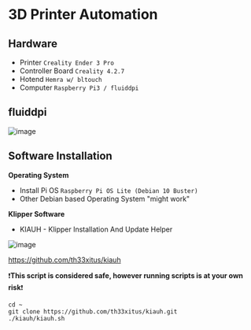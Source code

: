 # 3D Printer Automation

## Hardware
- Printer `Creality Ender 3 Pro` 
- Controller Board `Creality 4.2.7`
- Hotend `Hemra w/ bltouch`
- Computer `Raspberry Pi3 / fluiddpi`


## fluiddpi
![image](https://user-images.githubusercontent.com/4360897/221734619-28a3ecf1-8c7b-4f51-8264-23f7ef944638.png)



## Software Installation

**Operating System**
- Install Pi OS `Raspberry Pi OS Lite (Debian 10 Buster)`
- Other Debian based Operating System "might work"

**Klipper Software**
- KIAUH - Klipper Installation And Update Helper 

![image](https://user-images.githubusercontent.com/4360897/221735225-9924f783-9596-450f-804b-328a2eae28d5.png)

https://github.com/th33xitus/kiauh

❗**This script is considered safe, however running scripts is at your own risk**❗


```📋shell
cd ~
git clone https://github.com/th33xitus/kiauh.git
./kiauh/kiauh.sh
```
